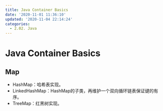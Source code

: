 ```yaml
---
title: Java Container Basics
date: '2020-11-01 11:36:10'
updated: '2020-11-04 22:14:24'
categories:
  - 2.02. Java
---
```

# Java Container Basics

## Map

- HashMap：哈希表实现。
- LinkedHashMap：HashMap的子类，再维护一个双向循环链表保证键的有序。
- TreeMap：红黑树实现。
